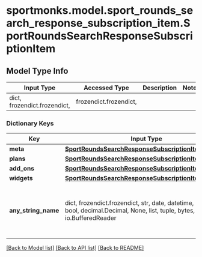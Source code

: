 # sportmonks.model.sport_rounds_search_response_subscription_item.SportRoundsSearchResponseSubscriptionItem

## Model Type Info
Input Type | Accessed Type | Description | Notes
------------ | ------------- | ------------- | -------------
dict, frozendict.frozendict,  | frozendict.frozendict,  |  | 

### Dictionary Keys
Key | Input Type | Accessed Type | Description | Notes
------------ | ------------- | ------------- | ------------- | -------------
**meta** | [**SportRoundsSearchResponseSubscriptionItemMeta**](SportRoundsSearchResponseSubscriptionItemMeta.md) | [**SportRoundsSearchResponseSubscriptionItemMeta**](SportRoundsSearchResponseSubscriptionItemMeta.md) |  | [optional] 
**plans** | [**SportRoundsSearchResponseSubscriptionItemPlans**](SportRoundsSearchResponseSubscriptionItemPlans.md) | [**SportRoundsSearchResponseSubscriptionItemPlans**](SportRoundsSearchResponseSubscriptionItemPlans.md) |  | [optional] 
**add_ons** | [**SportRoundsSearchResponseSubscriptionItemAddOns**](SportRoundsSearchResponseSubscriptionItemAddOns.md) | [**SportRoundsSearchResponseSubscriptionItemAddOns**](SportRoundsSearchResponseSubscriptionItemAddOns.md) |  | [optional] 
**widgets** | [**SportRoundsSearchResponseSubscriptionItemWidgets**](SportRoundsSearchResponseSubscriptionItemWidgets.md) | [**SportRoundsSearchResponseSubscriptionItemWidgets**](SportRoundsSearchResponseSubscriptionItemWidgets.md) |  | [optional] 
**any_string_name** | dict, frozendict.frozendict, str, date, datetime, int, float, bool, decimal.Decimal, None, list, tuple, bytes, io.FileIO, io.BufferedReader | frozendict.frozendict, str, BoolClass, decimal.Decimal, NoneClass, tuple, bytes, FileIO | any string name can be used but the value must be the correct type | [optional]

[[Back to Model list]](../../README.md#documentation-for-models) [[Back to API list]](../../README.md#documentation-for-api-endpoints) [[Back to README]](../../README.md)

